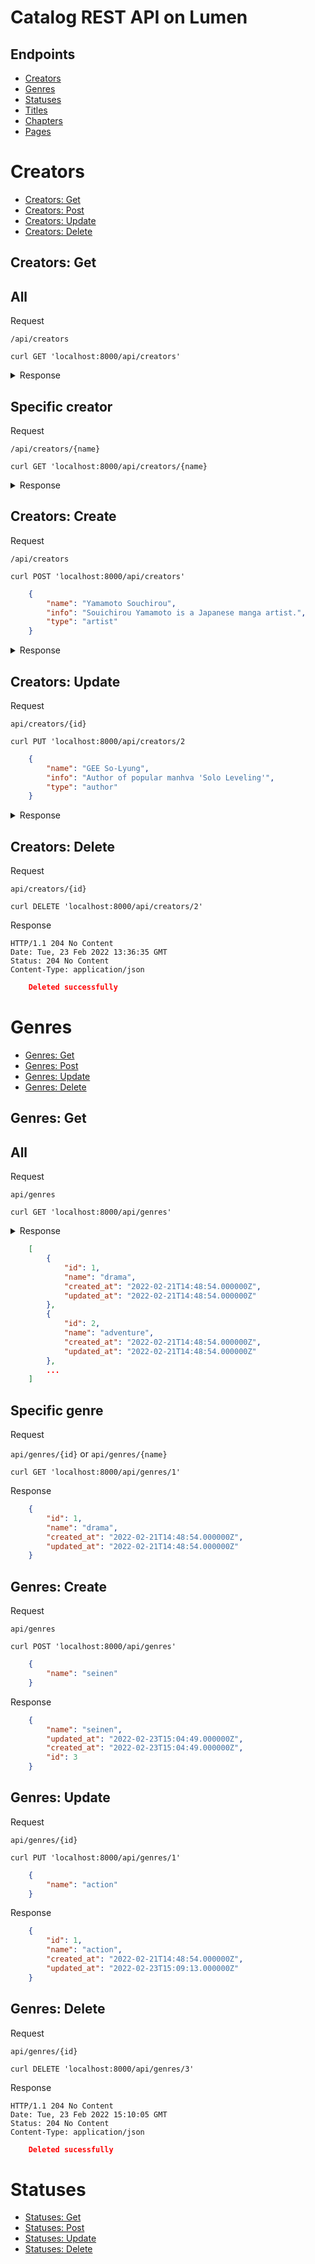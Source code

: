 # Catalog REST API on Lumen

## Endpoints
- [Creators](#creators)
- [Genres](#genres)
- [Statuses](#statuses)
- [Titles](#titles)
- [Chapters](#chapters)
- [Pages](#pages)

# Creators
- [Creators: Get](#creators-get)
- [Creators: Post](#creators-post)
- [Creators: Update](#creators-update)
- [Creators: Delete](#creators-delete)

## Creators: Get

## All
<summary>Request</summary>

`/api/creators`

    curl GET 'localhost:8000/api/creators'


<details>
<summary>Response</summary>

```json
    {
        "current_page": 1,
        "data": [
            {
                "id":1,
                "name": "Noe Kuhlman",
                "info": "information about creator",
                "type": "author",
                "created_at": "",
                "updated_at": "",
            },
            ...
        ],
        "first_page_url": "http://localhost:8000/api/creators?page=1",
        "from": 1,
        "last_page": 5,
        "last_page_url": "http://localhost:8000/api/creators?page=5",
        "next_page_url": "http://localhost:8000/api/creators?page=2",
        "path": "http://localhost:8000/api/creators",
        "per_page": 10,
        "prev_page_url": null,
        "to": 10,
        "total": 45
    }
```
</details>


## Specific creator

<summary>Request</summary>

`/api/creators/{name}`

    curl GET 'localhost:8000/api/creators/{name}

<details>
<summary>Response</summary>

```json
    {
        "id": "1",
        "name": "Noe Kuhlman",
        "info": "information about creator",
        "type": "author",
        "created_at": "2022-02-21T14:48:50.000000Z",
        "updated_at": "2022-02-21T14:48:50.000000Z"
    }
```
</details>

## Creators: Create

<summary>Request</summary>

`/api/creators`

    curl POST 'localhost:8000/api/creators'

```json
    {
        "name": "Yamamoto Souchirou",
        "info": "Souichirou Yamamoto is a Japanese manga artist.",
        "type": "artist"
    }
```

<details>
<summary>Response</summary>

```json
    {
        "name": "Yamamoto Souchirou",
        "info": "Souichirou Yamamoto is a Japanese manga artist.",
        "type": "artist",
        "updated_at": "2022-02-23T13:26:33.000000Z",
        "created_at": "2022-02-23T13:26:33.000000Z",
        "id": 2
    }
```
</details>

## Creators: Update

<summary>Request</summary>

`api/creators/{id}`

    curl PUT 'localhost:8000/api/creators/2

```json
    {
        "name": "GEE So-Lyung",
        "info": "Author of popular manhva 'Solo Leveling'",
        "type": "author"
    }
```

<details>
<summary>Response</summary>

```json
    {
        "id": 2,
        "name": "GEE So-Lyung",
        "infor": "Author of popular manhva 'Solo Leveling'",
        "type": "author",
        "created_at": "2022-02-23T13:26:33.000000Z",
        "updated_at": "2022-02-23T13:35:01.000000Z"
    }
```
</details>

## Creators: Delete

<summary>Request</summary>

`api/creators/{id}`

    curl DELETE 'localhost:8000/api/creators/2'


<summary>Response</summary>

    HTTP/1.1 204 No Content
    Date: Tue, 23 Feb 2022 13:36:35 GMT
    Status: 204 No Content
    Content-Type: application/json

```json
    Deleted successfully
```

# Genres
- [Genres: Get](#genress-get)
- [Genres: Post](#genress-post)
- [Genres: Update](#genress-update)
- [Genres: Delete](#genress-delete)

## Genres: Get

## All

<summary>Request</summary>

`api/genres`

    curl GET 'localhost:8000/api/genres'

<details>
<summary>Response</details>

```json
    [
        {
            "id": 1,
            "name": "drama",
            "created_at": "2022-02-21T14:48:54.000000Z",
            "updated_at": "2022-02-21T14:48:54.000000Z"
        },
        {
            "id": 2,
            "name": "adventure",
            "created_at": "2022-02-21T14:48:54.000000Z",
            "updated_at": "2022-02-21T14:48:54.000000Z"
        },
        ...
    ]
```
</details>

## Specific genre

<summary>Request</summary>

`api/genres/{id}` or `api/genres/{name}`

    curl GET 'localhost:8000/api/genres/1'

<summary>Response</summary>

```json
    {
        "id": 1,
        "name": "drama",
        "created_at": "2022-02-21T14:48:54.000000Z",
        "updated_at": "2022-02-21T14:48:54.000000Z"
    }
```

## Genres: Create

<summary>Request</summary>

`api/genres`

    curl POST 'localhost:8000/api/genres'

```json
    {
        "name": "seinen"
    }
```

<summary>Response</summary>

```json
    {
        "name": "seinen",
        "updated_at": "2022-02-23T15:04:49.000000Z",
        "created_at": "2022-02-23T15:04:49.000000Z",
        "id": 3
    }
```

## Genres: Update

<summary>Request</summary>

`api/genres/{id}`

    curl PUT 'localhost:8000/api/genres/1'

```json
    {
        "name": "action"
    }
```

<summary>Response</summary>

```json
    {
        "id": 1,
        "name": "action",
        "created_at": "2022-02-21T14:48:54.000000Z",
        "updated_at": "2022-02-23T15:09:13.000000Z"
    }
```

## Genres: Delete
<summary>Request</summary>

`api/genres/{id}`

    curl DELETE 'localhost:8000/api/genres/3'

<summary>Response</summary>

    HTTP/1.1 204 No Content
    Date: Tue, 23 Feb 2022 15:10:05 GMT
    Status: 204 No Content
    Content-Type: application/json

```json
    Deleted sucessfully
```

# Statuses
- [Statuses: Get](#statuses-get)
- [Statuses: Post](#statuses-post)
- [Statuses: Update](#statuses-update)
- [Statuses: Delete](#statuses-delete)

